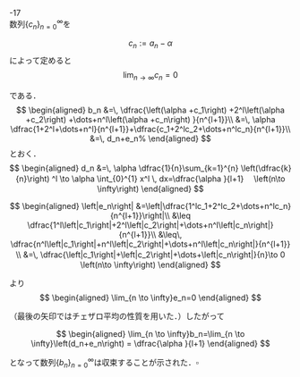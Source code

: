 
-17\
数列$\left\{ c_n \right\}_{n=0}^{\infty}$を

$$
c_n:=a_n-\alpha
$$
によって定めると 
$$
\lim_{n \to \infty}  c_n= 0
$$

である． 
$$
\begin{aligned}
b_n 
&=\, \dfrac{\left(\alpha +c_1\right) +2^l\left(\alpha +c_2\right) +\dots+n^l\left(\alpha +c_n\right) }{n^{l+1}}\\
&=\, \alpha \dfrac{1+2^l+\dots+n^l}{n^{l+1}}+\dfrac{c_1+2^lc_2+\dots+n^lc_n}{n^{l+1}}\\
&=\, d_n+e_n%
\end{aligned}
$$
 とおく． 
 $$
\begin{aligned}
d_n 
&=\, \alpha \dfrac{1}{n}\sum_{k=1}^{n} \left(\dfrac{k}{n}\right) ^l \to \alpha \int_{0}^{1} x^l \, dx=\dfrac{\alpha }{l+1} 　\left(n\to \infty\right) \end{aligned}
$$


$$
\begin{aligned}
\left|e_n\right| &=\left|\dfrac{1^lc_1+2^lc_2+\dots+n^lc_n}{n^{l+1}}\right|\\ 
&\leq \dfrac{1^l\left|c_1\right|+2^l\left|c_2\right|+\dots+n^l\left|c_n\right|}{n^{l+1}}\\
&\leq\, \dfrac{n^l\left|c_1\right|+n^l\left|c_2\right|+\dots+n^l\left|c_n\right|}{n^{l+1}}
\\
&=\, 
\dfrac{\left|c_1\right|+\left|c_2\right|+\dots+\left|c_n\right|}{n}\to 0　　　\left(n\to \infty\right) \end{aligned}
$$

より 
$$
\begin{aligned}
\lim_{n \to \infty}e_n=0 \end{aligned}
$$

（最後の矢印ではチェザロ平均の性質を用いた．）したがって

$$
\begin{aligned}
\lim_{n \to \infty}b_n=\lim_{n \to \infty}\left(d_n+e_n\right) = \dfrac{\alpha }{l+1} \end{aligned}
$$

となって数列$\left\{ b_n \right\}_{n=0}^{\infty}$は収束することが示された．$\square$
